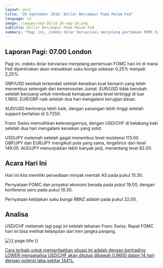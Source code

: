 ```yaml
---
layout: post
title: "26 September 2018: Dollar Bercampur Pada Malam Fed"
language: id
image: /images/sep-18/id-26-sep-18.png
subtitle: Dollar Bercampur Pada Malam Fed
summary: "Pagi ini, indeks dolar bervariasi menjelang pertemuan FOMC hari ini di mana Fed diperkirakan akan menaikkan suku bunga sebesar 0,25% menjadi 2,25%"
---
```

## Laporan Pagi: 07.00 London

Pagi ini, indeks dolar bervariasi menjelang pertemuan FOMC hari ini di mana Fed diperkirakan akan menaikkan suku bunga sebesar 0,25% menjadi 2,25%.

GBP/USD kembali terkendali setelah kenaikan kuat kemarin yang telah menembus setengah dari kemerosotan Jumat. EUR/USD tidak berubah setelah berjuang untuk membuat kemajuan pada level tertinggi di luar 1.1800. EUR/GBP naik setelah dua hari mengalami kerugian besar.

AUD/USD berkinerja lebih baik, dengan pasangan lebih tinggi setelah support bertahan di 0.7250.

Franc Swiss memulihkan ketenangannya, dengan USD/CHF di belakang kaki setelah dua hari mengalami kenaikan yang solid.

USD/JPY melemah setelah gagal menembus level resistensi 113.00. GBP/JPY dan EUR/JPY mengikuti pola yang sama, tergelincir dari level 149.00. AUD/JPY menunjukkan lebih banyak janji, menantang level 82.00.

## Acara Hari Ini

Hari ini kita memiliki persediaan minyak mentah AS pada pukul 15.30.

Pernyataan FOMC dan proyeksi ekonomi berada pada pukul 19.00, dengan konferensi pers pada pukul 19.30.

Pernyataan kebijakan suku bunga RBNZ adalah pada pukul 22.00.

## Analisa

USD/CHF melemah lagi pagi ini setelah tekanan Franc Swiss. Rapat FOMC hari ini bisa melihat kelanjutan dari tren jangka panjang.

<img src="{{ site.url }}/images/sep-18/id-26-sep-18.png" alt="{{ page.title }}" title="{{ page.title }}">

<a href="%LINK%%currency=USD&market=forex&underlying=frxUSDCHF&formname=higherlower&duration_units=d&duration_amount=14&expiry_type=duration&amount=10&amount_type=stake&barrier=0.9600" target="_blank" rel="noopener noreferrer nofollow">Cara terbaik untuk memanfaatkan situasi ini adalah dengan bertrading LOWER menganalisa USD/CHF akan ditutup dibawah 0.9600 dalam 14 hari dengan potensi laba sekitar 144%.</a>
